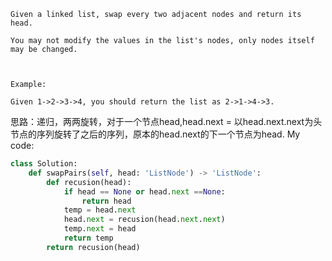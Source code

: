 ```
Given a linked list, swap every two adjacent nodes and return its head.

You may not modify the values in the list's nodes, only nodes itself may be changed.

 

Example:

Given 1->2->3->4, you should return the list as 2->1->4->3.
```
思路：递归，两两旋转，对于一个节点head,head.next = 以head.next.next为头节点的序列旋转了之后的序列，原本的head.next的下一个节点为head.
My code:
```python
class Solution:
    def swapPairs(self, head: 'ListNode') -> 'ListNode':
        def recusion(head):
            if head == None or head.next ==None:
                return head
            temp = head.next
            head.next = recusion(head.next.next)
            temp.next = head
            return temp
        return recusion(head)
```
